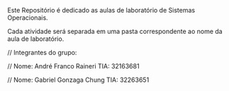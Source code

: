 Este Repositório é dedicado as aulas de laboratório de Sistemas Operacionais.

Cada atividade será separada em uma pasta correspondente ao nome da aula de laboratório.

// Integrantes do grupo:

// Nome: André Franco Raineri TIA: 32163681

// Nome: Gabriel Gonzaga Chung TIA: 32263651
